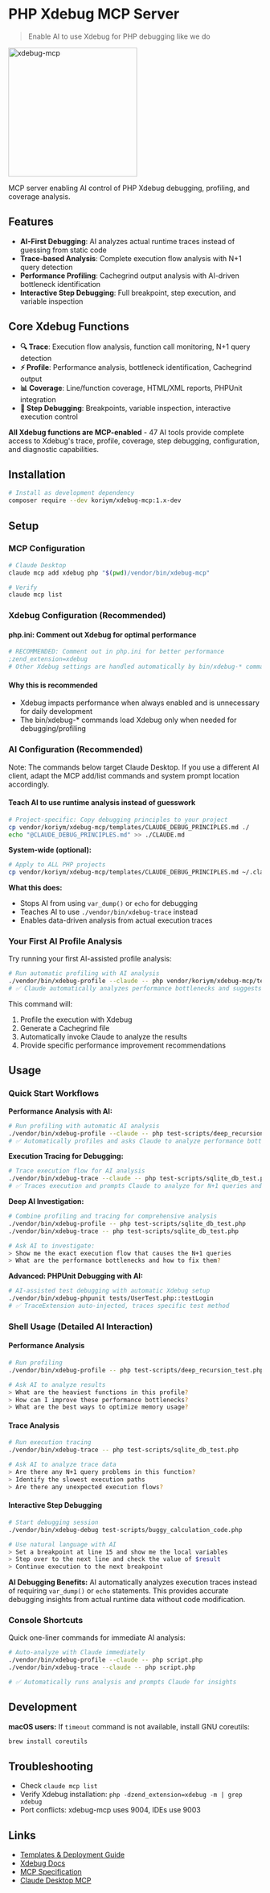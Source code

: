 # PHP Xdebug MCP Server

> Enable AI to use Xdebug for PHP debugging like we do

<img width="256" alt="xdebug-mcp" src="https://koriym.github.io/xdebug-mcp/logo.jpeg" />

MCP server enabling AI control of PHP Xdebug debugging, profiling, and coverage analysis.

## Features

- **AI-First Debugging**: AI analyzes actual runtime traces instead of guessing from static code
- **Trace-based Analysis**: Complete execution flow analysis with N+1 query detection
- **Performance Profiling**: Cachegrind output analysis with AI-driven bottleneck identification  
- **Interactive Step Debugging**: Full breakpoint, step execution, and variable inspection

## Core Xdebug Functions

- **🔍 Trace**: Execution flow analysis, function call monitoring, N+1 query detection
- **⚡ Profile**: Performance analysis, bottleneck identification, Cachegrind output  
- **📊 Coverage**: Line/function coverage, HTML/XML reports, PHPUnit integration
- **🐛 Step Debugging**: Breakpoints, variable inspection, interactive execution control

**All Xdebug functions are MCP-enabled** - 47 AI tools provide complete access to Xdebug's trace, profile, coverage, step debugging, configuration, and diagnostic capabilities.

## Installation

```bash
# Install as development dependency
composer require --dev koriym/xdebug-mcp:1.x-dev
```

## Setup

### MCP Configuration

```bash
# Claude Desktop
claude mcp add xdebug php "$(pwd)/vendor/bin/xdebug-mcp"

# Verify
claude mcp list
```

### Xdebug Configuration (Recommended)

#### php.ini: Comment out Xdebug for optimal performance
```ini
# RECOMMENDED: Comment out in php.ini for better performance
;zend_extension=xdebug
# Other Xdebug settings are handled automatically by bin/xdebug-* commands
```

#### Why this is recommended
- Xdebug impacts performance when always enabled and is unnecessary for daily development
- The bin/xdebug-* commands load Xdebug only when needed for debugging/profiling

### AI Configuration (Recommended)

Note: The commands below target Claude Desktop. If you use a different AI client, adapt the MCP add/list commands and system prompt location accordingly.

#### Teach AI to use runtime analysis instead of guesswork

```bash
# Project-specific: Copy debugging principles to your project
cp vendor/koriym/xdebug-mcp/templates/CLAUDE_DEBUG_PRINCIPLES.md ./
echo "@CLAUDE_DEBUG_PRINCIPLES.md" >> ./CLAUDE.md
```

**System-wide (optional):**
```bash
# Apply to ALL PHP projects
cp vendor/koriym/xdebug-mcp/templates/CLAUDE_DEBUG_PRINCIPLES.md ~/.claude/CLAUDE.md
```

**What this does:**
- Stops AI from using `var_dump()` or `echo` for debugging
- Teaches AI to use `./vendor/bin/xdebug-trace` instead
- Enables data-driven analysis from actual execution traces

### Your First AI Profile Analysis

Try running your first AI-assisted profile analysis:

```bash
# Run automatic profiling with AI analysis
./vendor/bin/xdebug-profile --claude -- php vendor/koriym/xdebug-mcp/test-scripts/deep_recursion_test.php
# ✅ Claude automatically analyzes performance bottlenecks and suggests optimizations
```

This command will:
1. Profile the execution with Xdebug
2. Generate a Cachegrind file
3. Automatically invoke Claude to analyze the results
4. Provide specific performance improvement recommendations

## Usage

### Quick Start Workflows

**Performance Analysis with AI:**
```bash
# Run profiling with automatic AI analysis
./vendor/bin/xdebug-profile --claude -- php test-scripts/deep_recursion_test.php
# ✅ Automatically profiles and asks Claude to analyze performance bottlenecks
```

**Execution Tracing for Debugging:**
```bash
# Trace execution flow for AI analysis
./vendor/bin/xdebug-trace --claude -- php test-scripts/sqlite_db_test.php
# ✅ Traces execution and prompts Claude to analyze for N+1 queries and logic issues
```

**Deep AI Investigation:**
```bash
# Combine profiling and tracing for comprehensive analysis
./vendor/bin/xdebug-profile -- php test-scripts/sqlite_db_test.php
./vendor/bin/xdebug-trace -- php test-scripts/sqlite_db_test.php

# Ask AI to investigate:
> Show me the exact execution flow that causes the N+1 queries
> What are the performance bottlenecks and how to fix them?
```

**Advanced: PHPUnit Debugging with AI:**
```bash
# AI-assisted test debugging with automatic Xdebug setup
./vendor/bin/xdebug-phpunit tests/UserTest.php::testLogin
# ✅ TraceExtension auto-injected, traces specific test method
```

### Shell Usage (Detailed AI Interaction)

#### Performance Analysis
```bash
# Run profiling
./vendor/bin/xdebug-profile -- php test-scripts/deep_recursion_test.php

# Ask AI to analyze results
> What are the heaviest functions in this profile?
> How can I improve these performance bottlenecks?
> What are the best ways to optimize memory usage?
```

#### Trace Analysis  
```bash
# Run execution tracing
./vendor/bin/xdebug-trace -- php test-scripts/sqlite_db_test.php

# Ask AI to analyze trace data
> Are there any N+1 query problems in this function?
> Identify the slowest execution paths
> Are there any unexpected execution flows?
```

#### Interactive Step Debugging
```bash
# Start debugging session
./vendor/bin/xdebug-debug test-scripts/buggy_calculation_code.php

# Use natural language with AI
> Set a breakpoint at line 15 and show me the local variables
> Step over to the next line and check the value of $result
> Continue execution to the next breakpoint
```

**AI Debugging Benefits:** AI automatically analyzes execution traces instead of requiring `var_dump()` or `echo` statements. This provides accurate debugging insights from actual runtime data without code modification.

### Console Shortcuts

Quick one-liner commands for immediate AI analysis:

```bash
# Auto-analyze with Claude immediately  
./vendor/bin/xdebug-profile --claude -- php script.php
./vendor/bin/xdebug-trace --claude -- php script.php

# ✅ Automatically runs analysis and prompts Claude for insights
```


## Development

**macOS users:** If `timeout` command is not available, install GNU coreutils:
```bash
brew install coreutils
```

## Troubleshooting

- Check `claude mcp list` 
- Verify Xdebug installation: `php -dzend_extension=xdebug -m | grep xdebug`
- Port conflicts: xdebug-mcp uses 9004, IDEs use 9003


## Links

- [Templates & Deployment Guide](templates/README.md)
- [Xdebug Docs](https://xdebug.org/docs/)
- [MCP Specification](https://modelcontextprotocol.io/)
- [Claude Desktop MCP](https://docs.anthropic.com/claude/docs/mcp)

